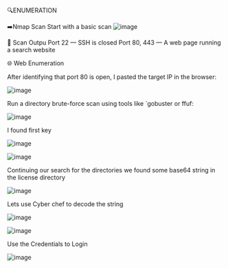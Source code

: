 🔍ENUMERATION

➡️Nmap Scan
Start with a basic scan
![image](https://github.com/user-attachments/assets/f3d3af79-a850-46d8-bcb0-07d31ec4afc1)

📄 Scan Outpu
Port 22 — SSH is closed
Port 80, 443 — A web page running a search website

🌐 Web Enumeration

After identifying that port 80 is open, I pasted the target IP in the browser:

![image](https://github.com/user-attachments/assets/619de8d0-ed3a-491d-9b5a-cc584dadbaf9)

 Run a directory brute-force scan using tools like `gobuster or ffuf:

 ![image](https://github.com/user-attachments/assets/88d82d36-75f6-4526-a7a8-4a1d1ddd40fe)

 I found first key 
 
 ![image](https://github.com/user-attachments/assets/9fb6b5d8-7598-4ab8-97f8-1a78de772fd2)

 
 ![image](https://github.com/user-attachments/assets/f0915338-0451-4a8b-a6b6-b46cf68325bb)

 Continuing our search for the directories we found some base64 string in the license directory

 ![image](https://github.com/user-attachments/assets/65608cac-f767-48b1-8814-30c1d3a8127c)

Lets use Cyber chef to decode the string 

 ![image](https://github.com/user-attachments/assets/73d2c715-e09e-4efa-92e8-5e69485898cd)

 ![image](https://github.com/user-attachments/assets/555d5780-0259-4ef5-a85c-119f86a01a6f)

 Use the Credentials to Login 

  ![image](https://github.com/user-attachments/assets/efb1d170-95eb-4ebd-acab-a8da2a98248e)

  


 



 


 







